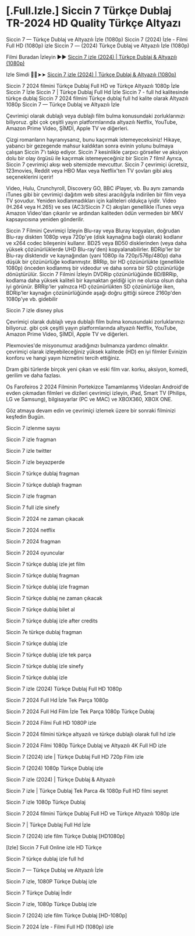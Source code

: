 # [.Full.Izle.] Siccin 7 Türkçe Dublaj TR-2024 HD Quality Türkçe Altyazı

Siccin 7 — Türkçe Dublaj ve Altyazılı İzle (1080p) Siccin 7 (2024) İzle - Filmi Full HD (1080p) izle Siccin 7 — (2024) Türkçe Dublaj ve Altyazılı İzle (1080p)

Filmi Buradan İzleyin ▶▶ [Siccin 7 izle (2024) | Türkçe Dublaj & Altyazılı (1080p)](https://4k.yeshq.biz/tr/movie/1289004/)

Izle Simdi 🔴✅➤➤ [Siccin 7 izle (2024) | Türkçe Dublaj & Altyazılı (1080p)](https://flix.dcine.pro/tr/movie/1289004/)

Siccin 7 2024 filmini Türkçe Dublaj Full HD ve Türkçe Altyazılı 1080p İzle Siccin 7 İzle Siccin 7 | Türkçe Dublaj Full Hd İzle Siccin 7 - full hd kalitesinde türkçe dublaj Siccin 7 2024 filmini Türkçe dublaj full hd kalite olarak Altyazılı 1080p Siccin 7 — Türkçe Dublaj ve Altyazılı İzle

Çevrimiçi olarak dublajlı veya dublajlı film bulma konusundaki zorluklarınızı biliyoruz. gibi çok çeşitli yayın platformlarında altyazılı Netflix, YouTube, Amazon Prime Video, ŞİMDİ, Apple TV ve diğerleri.

Çizgi romanların hayranıysanız, bunu kaçırmak istemeyeceksiniz! Hikaye, yabancı bir gezegende mahsur kaldıktan sonra evinin yolunu bulmaya çalışan Siccin 7'ı takip ediyor. Siccin 7 kesinlikle çarpıcı görseller ve aksiyon dolu bir olay örgüsü ile kaçırmak istemeyeceğiniz bir Siccin 7 filmi! Ayrıca, Siccin 7 çevrimiçi akışı web sitemizde mevcuttur. Siccin 7 çevrimiçi ücretsiz, 123movies, Reddit veya HBO Max veya Netflix'ten TV şovları gibi akış seçeneklerini içerir!

Video, Hulu, Crunchyroll, Discovery GO, BBC iPlayer, vb. Bu aynı zamanda iTunes gibi bir çevrimiçi dağıtım web sitesi aracılığıyla indirilen bir film veya TV şovudur. Yeniden kodlanmadıkları için kaliteleri oldukça iyidir. Video (H.264 veya H.265) ve ses (AC3/Siccin 7 C) akışları genellikle iTunes veya Amazon Video'dan çıkarılır ve ardından kaliteden ödün vermeden bir MKV kapsayıcısına yeniden gönderilir.

Siccin 7 Filmini Çevrimiçi İzleyin Blu-ray veya Bluray kopyaları, doğrudan Blu-ray diskten 1080p veya 720p'ye (disk kaynağına bağlı olarak) kodlanır ve x264 codec bileşenini kullanır. BD25 veya BD50 disklerinden (veya daha yüksek çözünürlüklerde UHD Blu-ray'den) kopyalanabilirler. BDRip'ler bir Blu-ray disktendir ve kaynağından (yani 1080p ila 720p/576p/480p) daha düşük bir çözünürlüğe kodlanmıştır. BRRip, bir HD çözünürlükte (genellikle 1080p) önceden kodlanmış bir videodur ve daha sonra bir SD çözünürlüğe dönüştürülür. Siccin 7 Filmini İzleyin DVDRip çözünürlüğünde BD/BRRip, kodlama daha yüksek kaliteli bir kaynaktan geldiği için ne olursa olsun daha iyi görünür. BRRip'ler yalnızca HD çözünürlükten SD çözünürlüğe iken, BDRip'ler kaynağın çözünürlüğünde aşağı doğru gittiği sürece 2160p'den 1080p'ye vb. gidebilir

Siccin 7 izle disney plus

Çevrimiçi olarak dublajlı veya dublajlı film bulma konusundaki zorluklarınızı biliyoruz. gibi çok çeşitli yayın platformlarında altyazılı Netflix, YouTube, Amazon Prime Video, ŞİMDİ, Apple TV ve diğerleri.

Plexmovies'de misyonumuz aradığınızı bulmanıza yardımcı olmaktır. çevrimiçi olarak izleyebileceğiniz yüksek kalitede (HD) en iyi filmler Evinizin konforu ve hangi yayın hizmetini tercih ettiğiniz.

Dram gibi türlerde birçok yeni çıkan ve eski film var. korku, aksiyon, komedi, gerilim ve daha fazlası.

Os Farofeiros 2 2024 Filminin Portekizce Tamamlanmış Videoları Android'de evden çıkmadan filmleri ve dizileri çevrimiçi izleyin, iPad, Smart TV (Philips, LG ve Samsung), bilgisayarlar (PC ve MAC) ve XBOX360, XBOX ONE.

Göz atmaya devam edin ve çevrimiçi izlemek üzere bir sonraki filminizi keşfedin Bugün.

Siccin 7 izlenme sayısı

Siccin 7 izle fragman

Siccin 7 izle twitter

Siccin 7 izle beyazperde

Siccin 7 türkçe dublaj fragman

Siccin 7 türkçe dublajlı fragman

Siccin 7 izle fragman

Siccin 7 full izle sinefy

Siccin 7 2024 ne zaman çıkacak

Siccin 7 2024 netflix

Siccin 7 2024 fragman

Siccin 7 2024 oyuncular

Siccin 7 türkçe dublaj izle jet film

Siccin 7 türkçe dublaj fragman

Siccin 7 türkçe dublaj izle fragman

Siccin 7 türkçe dublaj ne zaman çıkacak

Siccin 7 türkçe dublaj bilet al

Siccin 7 türkçe dublaj izle after credits

Siccin 7e türkçe dublaj fragman

Siccin 7 türkçe dublaj izle

Siccin 7 türkçe dublaj izle tek parça

Siccin 7 türkçe dublaj izle sinefy

Siccin 7 türkçe dublaj izle

Siccin 7 izle (2024) Türkçe Dublaj Full HD 1080p

Siccin 7 2024 Full Hd İzle Tek Parça 1080p

Siccin 7 2024 Full Hd Film İzle Tek Parça 1080p Türkçe Dublaj

Siccin 7 2024 Filmi Full HD 1080P izle

Siccin 7 2024 filmini türkçe altyazılı ve türkçe dublajlı olarak full hd izle

Siccin 7 2024 Filmi 1080p Türkçe Dublaj ve Altyazılı 4K Full HD izle

Siccin 7 (2024) izle | Türkçe Dublaj Full HD 720p Film izle

Siccin 7 (2024) 1080p Türkçe Dublaj izle

Siccin 7 izle (2024) | Türkçe Dublaj & Altyazılı

Siccin 7 izle | Türkçe Dublaj Tek Parca 4k 1080p Full HD filmi seyret

Siccin 7 izle 1080p Türkçe Dublaj

Siccin 7 2024 filmini Türkçe Dublaj Full HD ve Türkçe Altyazılı 1080p izle

Siccin 7 | Türkçe Dublaj Full Hd İzle

Siccin 7 (2024) izle film Türkçe Dublaj [HD1080p]

[Izle] Siccin 7 Full Online izle HD Türkçe

Siccin 7 türkçe dublaj izle full hd

Siccin 7 — Türkçe Dublaj ve Altyazılı İzle

Siccin 7 izle, 1080P Türkçe Dublaj izle

Siccin 7 Türkçe Dublaj İndi̇r

Siccin 7 izle, 1080p Türkçe Dublaj izle

Siccin 7 (2024) izle film Türkçe Dublaj [HD-1080p]

Siccin 7 2024 İzle - Filmi Full HD (1080p) izle
